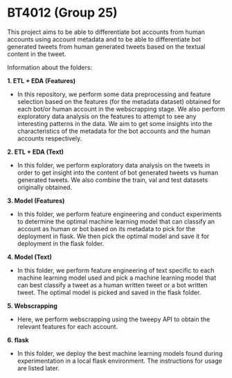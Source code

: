 # BT4012 (Group 25)
This project aims to be able to differentiate bot accounts from human accounts using account metadata and to be able to differentiate bot generated tweets from human generated tweets based on the textual content in the tweet.

Information about the folders:

**1. ETL + EDA (Features)**

* In this repository, we perform some data preprocessing and feature selection based on the features (for the metadata dataset) obtained for each bot/or human account in the webscrapping stage. We also perform exploratory data analysis on the features to attempt to see any interesting patterns in the data. We aim to get some insights into the characteristics of the metadata for the bot accounts and the human accounts respectively.

**2. ETL + EDA (Text)**

* In this folder, we perform exploratory data analysis on the tweets in order to get insight into the content of bot generated tweets vs human generated tweets. We also combine the train, val and test datasets originally obtained.

**3. Model (Features)**
* In this folder, we perform feature engineering and conduct experiments to determine the optimal machine learning model that can classify an account as human or bot based on its metadata to pick for the deployment in flask. We then pick the optimal model and save it for deployment in the flask folder.

**4. Model (Text)**

* In this folder, we perform feature engineering of text specific to each machine learning model used and pick a machine learning model that can best classify a tweet as a human written tweet or a bot written tweet. The optimal model is picked and saved in the flask folder.

**5. Webscrapping**
* Here, we perform webscrapping using the tweepy API to obtain the relevant features for each account.

**6. flask**
* In this folder, we deploy the best machine learning models found during experimentation in a local flask environment. The instructions for usage are listed later.
